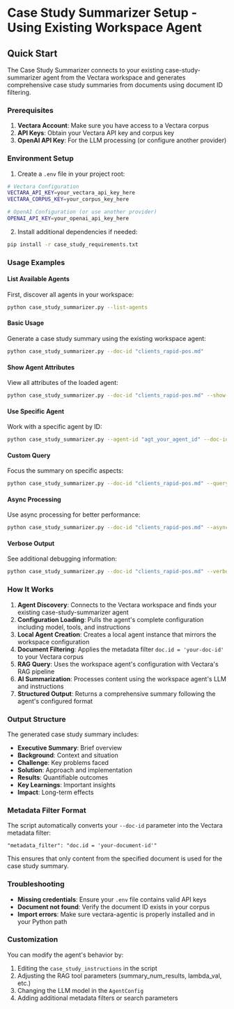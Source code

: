 # Case Study Summarizer Setup - Using Existing Workspace Agent

## Quick Start

The Case Study Summarizer connects to your existing case-study-summarizer agent from the Vectara workspace and generates comprehensive case study summaries from documents using document ID filtering.

### Prerequisites

1. **Vectara Account**: Make sure you have access to a Vectara corpus
2. **API Keys**: Obtain your Vectara API key and corpus key
3. **OpenAI API Key**: For the LLM processing (or configure another provider)

### Environment Setup

1. Create a `.env` file in your project root:

```bash
# Vectara Configuration
VECTARA_API_KEY=your_vectara_api_key_here
VECTARA_CORPUS_KEY=your_corpus_key_here

# OpenAI Configuration (or use another provider)
OPENAI_API_KEY=your_openai_api_key_here
```

2. Install additional dependencies if needed:

```bash
pip install -r case_study_requirements.txt
```

### Usage Examples

#### List Available Agents
First, discover all agents in your workspace:

```bash
python case_study_summarizer.py --list-agents
```

#### Basic Usage
Generate a case study summary using the existing workspace agent:

```bash
python case_study_summarizer.py --doc-id "clients_rapid-pos.md"
```

#### Show Agent Attributes
View all attributes of the loaded agent:

```bash
python case_study_summarizer.py --doc-id "clients_rapid-pos.md" --show-attributes
```

#### Use Specific Agent
Work with a specific agent by ID:

```bash
python case_study_summarizer.py --agent-id "agt_your_agent_id" --doc-id "clients_rapid-pos.md"
```

#### Custom Query
Focus the summary on specific aspects:

```bash
python case_study_summarizer.py --doc-id "clients_rapid-pos.md" --query "What were the main technical challenges and how were they solved?"
```

#### Async Processing
Use async processing for better performance:

```bash
python case_study_summarizer.py --doc-id "clients_rapid-pos.md" --async
```

#### Verbose Output
See additional debugging information:

```bash
python case_study_summarizer.py --doc-id "clients_rapid-pos.md" --verbose
```

### How It Works

1. **Agent Discovery**: Connects to the Vectara workspace and finds your existing case-study-summarizer agent
2. **Configuration Loading**: Pulls the agent's complete configuration including model, tools, and instructions
3. **Local Agent Creation**: Creates a local agent instance that mirrors the workspace configuration
4. **Document Filtering**: Applies the metadata filter `doc.id = 'your-doc-id'` to your Vectara corpus
5. **RAG Query**: Uses the workspace agent's configuration with Vectara's RAG pipeline
6. **AI Summarization**: Processes content using the workspace agent's LLM and instructions
7. **Structured Output**: Returns a comprehensive summary following the agent's configured format

### Output Structure

The generated case study summary includes:

- **Executive Summary**: Brief overview
- **Background**: Context and situation
- **Challenge**: Key problems faced
- **Solution**: Approach and implementation
- **Results**: Quantifiable outcomes
- **Key Learnings**: Important insights
- **Impact**: Long-term effects

### Metadata Filter Format

The script automatically converts your `--doc-id` parameter into the Vectara metadata filter:

```
"metadata_filter": "doc.id = 'your-document-id'"
```

This ensures that only content from the specified document is used for the case study summary.

### Troubleshooting

- **Missing credentials**: Ensure your `.env` file contains valid API keys
- **Document not found**: Verify the document ID exists in your corpus
- **Import errors**: Make sure vectara-agentic is properly installed and in your Python path

### Customization

You can modify the agent's behavior by:

1. Editing the `case_study_instructions` in the script
2. Adjusting the RAG tool parameters (summary_num_results, lambda_val, etc.)
3. Changing the LLM model in the `AgentConfig`
4. Adding additional metadata filters or search parameters
